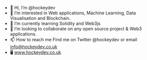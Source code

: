 - 👋 Hi, I’m @hockeydev
- 👀 I’m interested in Web applications, Machine Learning, Data Visualisation and Blockchain. 
- 🌱 I’m currently learning Solidity and Web3js 
- 💞️ I’m looking to collaborate on any open source project & Web3 applications. 
- 📫 How to reach me Find me on Twitter @hockeydev or email info@hockeydev.co.uk
- 🖥 www.hockeydev.co.uk


